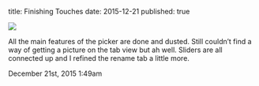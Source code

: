 title: Finishing Touches
date: 2015-12-21
published: true

<img src="./media/135734046874.png"/>
<div class="caption"><p>All the main features of the picker are done and dusted. Still couldn&rsquo;t find a way of getting a picture on the tab view but ah well. Sliders are all connected up and I refined the rename tab a little more.</p> </div>
          
<div id="footer">
<span id="timestamp"> December 21st, 2015 1:49am </span>
</div>